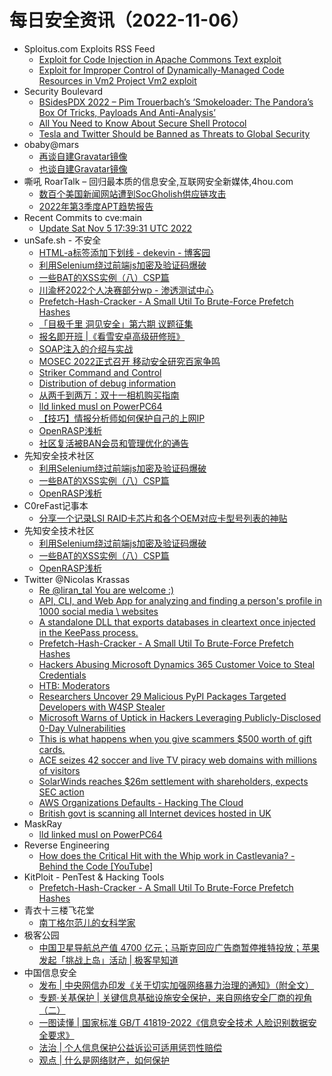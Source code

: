 # 每日安全资讯（2022-11-06）

- Sploitus.com Exploits RSS Feed
  - [Exploit for Code Injection in Apache Commons Text exploit](https://sploitus.com/exploit?id=1EB54D78-2208-5730-9FE6-08089B645BAE&utm_source=rss&utm_medium=rss)
  - [Exploit for Improper Control of Dynamically-Managed Code Resources in Vm2 Project Vm2 exploit](https://sploitus.com/exploit?id=16650431-C299-5364-93DB-374F16302DDF&utm_source=rss&utm_medium=rss)
- Security Boulevard
  - [BSidesPDX 2022 – Pim Trouerbach’s ‘Smokeloader: The Pandora’s Box Of Tricks, Payloads And Anti-Analysis’](https://securityboulevard.com/2022/11/bsidespdx-2022-pim-trouerbachs-smokeloader-the-pandoras-box-of-tricks-payloads-and-anti-analysis/)
  - [All You Need to Know About Secure Shell Protocol](https://securityboulevard.com/2022/11/all-you-need-to-know-about-secure-shell-protocol/)
  - [Tesla and Twitter Should be Banned as Threats to Global Security](https://securityboulevard.com/2022/11/tesla-and-twitter-should-be-banned-as-threats-to-global-security/)
- obaby@mars
  - [再谈自建Gravatar镜像](https://h4ck.org.cn/2022/11/%e5%86%8d%e8%b0%88%e8%87%aa%e5%bb%bagravatar%e9%95%9c%e5%83%8f/)
  - [也谈自建Gravatar镜像](https://h4ck.org.cn/2022/11/%e4%b9%9f%e8%b0%88%e8%87%aa%e5%bb%bagravatar/)
- 嘶吼 RoarTalk – 回归最本质的信息安全,互联网安全新媒体,4hou.com
  - [数百个美国新闻网站遭到SocGholish供应链攻击](https://www.4hou.com/posts/wgNg)
  - [2022年第3季度APT趋势报告](https://www.4hou.com/posts/l6y7)
- Recent Commits to cve:main
  - [Update Sat Nov  5 17:39:31 UTC 2022](https://github.com/trickest/cve/commit/fd2afb24510ce69f954c10fb484a6e5fa9516c45)
- unSafe.sh - 不安全
  - [HTML-a标签添加下划线 - dekevin - 博客园](https://buaq.net/go-134337.html)
  - [利用Selenium绕过前端js加密及验证码爆破](https://buaq.net/go-134338.html)
  - [一些BAT的XSS实例（八）CSP篇](https://buaq.net/go-134339.html)
  - [川渝杯2022个人决赛部分wp - 渗透测试中心](https://buaq.net/go-134331.html)
  - [Prefetch-Hash-Cracker - A Small Util To Brute-Force Prefetch Hashes](https://buaq.net/go-134332.html)
  - [「目极千里 洞见安全」第六期 议题征集](https://buaq.net/go-134324.html)
  - [报名即开班 |《看雪安卓高级研修班》](https://buaq.net/go-134323.html)
  - [SOAP注入的介绍与实战](https://buaq.net/go-134326.html)
  - [MOSEC 2022正式召开 移动安全研究百家争鸣](https://buaq.net/go-134325.html)
  - [Striker Command and Control](https://buaq.net/go-134329.html)
  - [Distribution of debug information](https://buaq.net/go-133392.html)
  - [从两千到两万：双十一相机购买指南](https://buaq.net/go-134308.html)
  - [lld linked musl on PowerPC64](https://buaq.net/go-134301.html)
  - [【技巧】情报分析师如何保护自己的上网IP](https://buaq.net/go-134328.html)
  - [OpenRASP浅析](https://buaq.net/go-134340.html)
  - [社区复活被BAN会员和管理优化的通告](https://buaq.net/go-134304.html)
- 先知安全技术社区
  - [利用Selenium绕过前端js加密及验证码爆破](https://xz.aliyun.com/t/11806)
  - [一些BAT的XSS实例（八）CSP篇](https://xz.aliyun.com/t/11805)
  - [OpenRASP浅析](https://xz.aliyun.com/t/11803)
- C0reFast记事本
  - [分享一个记录LSI RAID卡芯片和各个OEM对应卡型号列表的神贴](https://www.ichenfu.com/2022/11/05/lsi-raid-controller-and-hba-complete-listing-plus-oem-models/)
- 先知安全技术社区
  - [利用Selenium绕过前端js加密及验证码爆破](https://xz.aliyun.com/t/11806)
  - [一些BAT的XSS实例（八）CSP篇](https://xz.aliyun.com/t/11805)
  - [OpenRASP浅析](https://xz.aliyun.com/t/11803)
- Twitter @Nicolas Krassas
  - [Re @liran_tal You are welcome :)](https://twitter.com/Dinosn/status/1588991279844974593)
  - [API, CLI, and Web App for analyzing and finding a person's profile in 1000 social media \ websites](https://twitter.com/Dinosn/status/1588991079067488256)
  - [A standalone DLL that exports databases in cleartext once injected in the KeePass process.](https://twitter.com/Dinosn/status/1588965142204928000)
  - [Prefetch-Hash-Cracker - A Small Util To Brute-Force Prefetch Hashes](https://twitter.com/Dinosn/status/1588915433469808641)
  - [Hackers Abusing Microsoft Dynamics 365 Customer Voice to Steal Credentials](https://twitter.com/Dinosn/status/1588915380365692928)
  - [HTB: Moderators](https://twitter.com/Dinosn/status/1588915334873915394)
  - [Researchers Uncover 29 Malicious PyPI Packages Targeted Developers with W4SP Stealer](https://twitter.com/Dinosn/status/1588846467372183553)
  - [Microsoft Warns of Uptick in Hackers Leveraging Publicly-Disclosed 0-Day Vulnerabilities](https://twitter.com/Dinosn/status/1588805497943392256)
  - [This is what happens when you give scammers $500 worth of gift cards.](https://twitter.com/Dinosn/status/1588757498626183168)
  - [ACE seizes 42 soccer and live TV piracy web domains with millions of visitors](https://twitter.com/Dinosn/status/1588756345570078721)
  - [SolarWinds reaches $26m settlement with shareholders, expects SEC action](https://twitter.com/Dinosn/status/1588756280587350016)
  - [AWS Organizations Defaults - Hacking The Cloud](https://twitter.com/Dinosn/status/1588756212476043265)
  - [British govt is scanning all Internet devices hosted in UK](https://twitter.com/Dinosn/status/1588755985468133376)
- MaskRay
  - [lld linked musl on PowerPC64](https://maskray.me/blog/2022-11-05-lld-musl-powerpc64)
- Reverse Engineering
  - [How does the Critical Hit with the Whip work in Castlevania? - Behind the Code [YouTube]](https://www.reddit.com/r/ReverseEngineering/comments/ymgl5b/how_does_the_critical_hit_with_the_whip_work_in/)
- KitPloit - PenTest & Hacking Tools
  - [Prefetch-Hash-Cracker - A Small Util To Brute-Force Prefetch Hashes](http://www.kitploit.com/2022/11/prefetch-hash-cracker-small-util-to.html)
- 青衣十三楼飞花堂
  - [南丁格尔范儿的女科学家](https://mp.weixin.qq.com/s?__biz=MzUzMjQyMDE3Ng==&mid=2247486290&idx=1&sn=7a60dd0df2f3e89eba7d81baa51df02b&chksm=fab2c86dcdc5417b59d86c192894b2e0456dae69040a6bea1cef0bcbec28d9932163c0e5f980&scene=58&subscene=0#rd)
- 极客公园
  - [中国卫星导航总产值 4700 亿元；马斯克回应广告商暂停推特投放；苹果发起「挑战上岛」活动 | 极客早知道](https://mp.weixin.qq.com/s?__biz=MTMwNDMwODQ0MQ==&mid=2652971657&idx=1&sn=b218b957cab16f36ff7ac67a864c92cb&chksm=7e545f3f4923d629ff6013561165ddb8c274169cd23bf21d68580c3eb3cf20a7798d9a0ab233&scene=58&subscene=0#rd)
- 中国信息安全
  - [发布 | 中央网信办印发《关于切实加强网络暴力治理的通知》（附全文）](https://mp.weixin.qq.com/s?__biz=MzA5MzE5MDAzOA==&mid=2664168332&idx=1&sn=93bb5951d91e4ebb8cb156b0800ecf3d&chksm=8b5ef975bc2970633d85dd9f92c3429a69f6ec309d096fda61ff969d137efa73e911db1f3283&scene=58&subscene=0#rd)
  - [专题·关基保护 | 关键信息基础设施安全保护，来自网络安全厂商的视角（二）](https://mp.weixin.qq.com/s?__biz=MzA5MzE5MDAzOA==&mid=2664168332&idx=2&sn=447e7df52d7989404b43fdd6694c882b&chksm=8b5ef975bc297063eb35169fb51e7becfb956bebe52abc1fe48368ffb3f3016027ac58cee788&scene=58&subscene=0#rd)
  - [一图读懂 | 国家标准 GB/T 41819-2022《信息安全技术 人脸识别数据安全要求》](https://mp.weixin.qq.com/s?__biz=MzA5MzE5MDAzOA==&mid=2664168332&idx=3&sn=89e4d4b61ee06c2c927b68821c9940a3&chksm=8b5ef975bc297063ad5c7ce3283672971ee58728b8968ce6a4c2b03712ea597ae2c1d2a38801&scene=58&subscene=0#rd)
  - [法治 | 个人信息保护公益诉讼可适用惩罚性赔偿](https://mp.weixin.qq.com/s?__biz=MzA5MzE5MDAzOA==&mid=2664168332&idx=4&sn=00624cf25f5e1c59de6225f08f12cd62&chksm=8b5ef975bc2970630047c2f1405ace4b5b278ca5554e98d41e336d812c995551ebfce2164304&scene=58&subscene=0#rd)
  - [观点 | 什么是网络财产，如何保护](https://mp.weixin.qq.com/s?__biz=MzA5MzE5MDAzOA==&mid=2664168332&idx=5&sn=cde2c82a5cb0969d25ce6e4b687ae2d9&chksm=8b5ef975bc2970633ce9cb5bd70de030d18421be258eb6e6944e11030241d5a144a8db9653ca&scene=58&subscene=0#rd)
